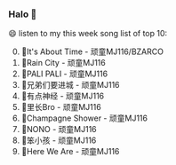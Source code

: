 

### Halo 👋

😄 listen to my this week song list of top 10:

0. 🌈It's About Time - 顽童MJ116/BZARCO
1. 🌈Rain City - 顽童MJ116
2. 🌈PALI PALI - 顽童MJ116
3. 🌈兄弟们要进城 - 顽童MJ116
4. 🌈有点神经 - 顽童MJ116
5. 🌈里长Bro - 顽童MJ116
6. 🌈Champagne Shower - 顽童MJ116
7. 🌈NONO - 顽童MJ116
8. 🌈笨小孩 - 顽童MJ116
9. 🌈Here We Are - 顽童MJ116

